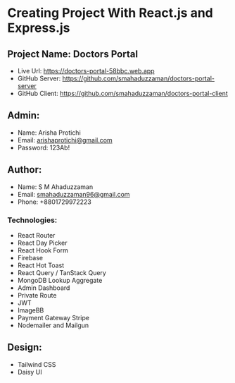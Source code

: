 # Creating Project With React.js and Express.js

## Project Name: Doctors Portal
- Live Url: https://doctors-portal-58bbc.web.app
- GitHub Server: https://github.com/smahaduzzaman/doctors-portal-server
- GitHub Client: https://github.com/smahaduzzaman/doctors-portal-client

## Admin:
- Name: Arisha Protichi
- Email: arishaprotichi@gmail.com
- Password: 123Ab!

## Author:
- Name: S M Ahaduzzaman
- Email: smahaduzzaman96@gmail.com
- Phone: +8801729972223

### Technologies:
- React Router
- React Day Picker
- React Hook Form
- Firebase
- React Hot Toast
- React Query / TanStack Query
- MongoDB Lookup Aggregate
- Admin Dashboard
- Private Route
- JWT
- ImageBB
- Payment Gateway Stripe 
- Nodemailer and Mailgun

## Design:
- Tailwind CSS
- Daisy UI
